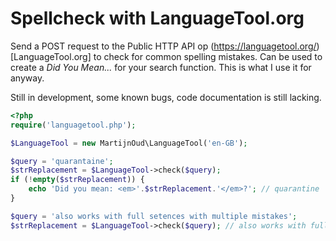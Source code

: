 # Spellcheck with LanguageTool.org

Send a POST request to the Public HTTP API op (https://languagetool.org/)[LanguageTool.org] to check for common spelling mistakes. Can be used to create a *Did You Mean...* for your search function. This is what I use it for anyway.

Still in development, some known bugs, code documentation is still lacking.

````PHP
<?php
require('languagetool.php');

$LanguageTool = new MartijnOud\LanguageTool('en-GB');

$query = 'quarantaine';
$strReplacement = $LanguageTool->check($query);
if (!empty($strReplacement)) {
    echo 'Did you mean: <em>'.$strReplacement.'</em>?'; // quarantine
}

$query = 'also works with full setences with multiple mistakes';
$strReplacement = $LanguageTool->check($query); // also works with full sentences with multiple mistakes
````